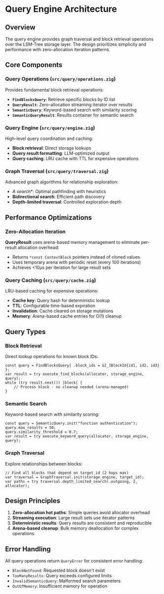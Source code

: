 # Query Engine Architecture

## Overview

The query engine provides graph traversal and block retrieval operations over the LSM-Tree storage layer. The design prioritizes simplicity and performance with zero-allocation iteration patterns.

## Core Components

### Query Operations (`src/query/operations.zig`)

Provides fundamental block retrieval operations:

- **`FindBlocksQuery`**: Retrieve specific blocks by ID list
- **`QueryResult`**: Zero-allocation streaming iterator over results
- **`SemanticQuery`**: Keyword-based search with similarity scoring
- **`SemanticQueryResult`**: Results container for semantic search

### Query Engine (`src/query/engine.zig`)

High-level query coordination and caching:

- **Block retrieval**: Direct storage lookups
- **Query result formatting**: LLM-optimized output
- **Query caching**: LRU cache with TTL for expensive operations

### Graph Traversal (`src/query/traversal.zig`)

Advanced graph algorithms for relationship exploration:

- **A* search**: Optimal pathfinding with heuristics
- **Bidirectional search**: Efficient path discovery
- **Depth-limited traversal**: Controlled exploration depth

## Performance Optimizations

### Zero-Allocation Iteration

**QueryResult** uses arena-based memory management to eliminate per-result allocation overhead:

- Returns `*const ContextBlock` pointers instead of cloned values
- Uses temporary arena with periodic reset (every 100 iterations)
- Achieves <10μs per iteration for large result sets

### Query Caching (`src/query/cache.zig`)

LRU-based caching for expensive operations:

- **Cache key**: Query hash for deterministic lookup
- **TTL**: Configurable time-based expiration
- **Invalidation**: Cache cleared on storage mutations
- **Memory**: Arena-based cache entries for O(1) cleanup

## Query Types

### Block Retrieval

Direct lookup operations for known block IDs:

```zig
const query = FindBlocksQuery{ .block_ids = &[_]BlockId{id1, id2, id3} };
var result = try execute_find_blocks(allocator, storage_engine, query);
while (try result.next()) |block| {
    // Process block - no cleanup needed (arena-managed)
}
```

### Semantic Search

Keyword-based search with similarity scoring:

```zig
const query = SemanticQuery.init("function authentication");
query.max_results = 50;
query.similarity_threshold = 0.7;
var result = try execute_keyword_query(allocator, storage_engine, query);
```

### Graph Traversal

Explore relationships between blocks:

```zig
// Find all blocks that depend on target_id (2 hops max)
var traversal = GraphTraversal.init(storage_engine, target_id);
var paths = try traversal.depth_limited_search(.outgoing, 2, allocator);
```

## Design Principles

1. **Zero-allocation hot paths**: Simple queries avoid allocator overhead
2. **Streaming execution**: Large result sets use iterator patterns
3. **Deterministic results**: Query results are consistent and reproducible
4. **Arena-based cleanup**: Bulk memory deallocation for complex operations

## Error Handling

All query operations return `QueryError` for consistent error handling:

- `BlockNotFound`: Requested block doesn't exist
- `TooManyResults`: Query exceeds configured limits
- `InvalidSemanticQuery`: Malformed search parameters
- `OutOfMemory`: Insufficient memory for operation
